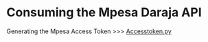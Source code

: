 # Consuming the Mpesa Daraja API

Generating the Mpesa Access Token >>> [Accesstoken.py](https://github.com/dennisnderitu254/Mpesa-API-2024/blob/main/AccessToken.py)


